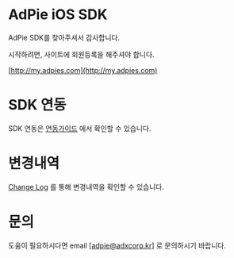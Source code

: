 # AdPie iOS SDK
AdPie SDK를 찾아주셔서 감사합니다.

시작하려면, 사이트에 회원등록을 해주셔야 합니다.

[http://my.adpies.com](http://my.adpies.com)

# SDK 연동
SDK 연동은 [연동가이드](https://github.com/gomfactory/AdPie-iOS-SDK/wiki) 에서 확인할 수 있습니다.

# 변경내역
[Change Log](https://github.com/gomfactory/AdPie-iOS-SDK/blob/master/CHANGELOG.md) 를 통해 변경내역을 확인할 수 있습니다.

# 문의
도움이 필요하시다면 email [adpie@adxcorp.kr] 로 문의하시기 바랍니다.
